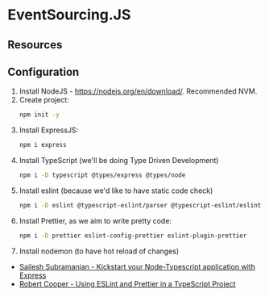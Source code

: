 # EventSourcing.JS

## Resources

## Configuration

1. Install NodeJS - https://nodejs.org/en/download/. Recommended NVM.
2. Create project:
    ```bash
    npm init -y
    ```
3. Install ExpressJS:
    ```bash
    npm i express
    ```
4. Install TypeScript (we'll be doing Type Driven Development)
    ```bash
    npm i -D typescript @types/express @types/node
    ```
5. Install eslint (because we'd like to have static code check)
    ```bash
    npm i -D eslint @typescript-eslint/parser @typescript-eslint/eslint-plugin
    ```
6. Install Prettier, as we aim to write pretty code:
    ```bash
    npm i -D prettier eslint-config-prettier eslint-plugin-prettier
    ```
7. Install nodemon (to have hot reload of changes)

- [Sailesh Subramanian - Kickstart your Node-Typescript application with Express](https://medium.com/@saileshsubramanian7/kickstart-your-node-typescript-application-with-express-ddbc169128b3)
- [Robert Cooper - Using ESLint and Prettier in a TypeScript Project](https://robertcooper.me/post/using-eslint-and-prettier-in-a-typescript-project)